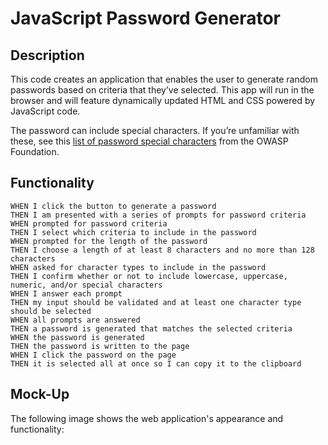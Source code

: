 # JavaScript Password Generator

## Description

This code creates an application that enables the user to generate random passwords based on criteria that they’ve selected. This app will run in the browser and will feature dynamically updated HTML and CSS powered by JavaScript code.

The password can include special characters. If you’re unfamiliar with these, see this [list of password special characters](https://www.owasp.org/index.php/Password_special_characters) from the OWASP Foundation.

## Functionality

```
WHEN I click the button to generate a password
THEN I am presented with a series of prompts for password criteria
WHEN prompted for password criteria
THEN I select which criteria to include in the password
WHEN prompted for the length of the password
THEN I choose a length of at least 8 characters and no more than 128 characters
WHEN asked for character types to include in the password
THEN I confirm whether or not to include lowercase, uppercase, numeric, and/or special characters
WHEN I answer each prompt
THEN my input should be validated and at least one character type should be selected
WHEN all prompts are answered
THEN a password is generated that matches the selected criteria
WHEN the password is generated
THEN the password is written to the page
WHEN I click the password on the page
THEN it is selected all at once so I can copy it to the clipboard
```

## Mock-Up

The following image shows the web application's appearance and functionality: